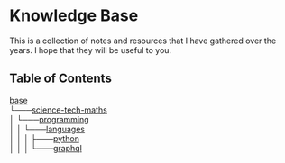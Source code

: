 # Knowledge Base

This is a collection of notes and resources that I have gathered over the years. I hope that they will be useful to you.

## Table of Contents

[base](<base>)<br>└───[science-tech-maths](<base/science-tech-maths>)<br>│    └───[programming](<base/science-tech-maths/programming>)<br>│    │    └───[languages](<base/science-tech-maths/programming/languages>)<br>│    │    │    ├───[python](<base/science-tech-maths/programming/languages/python>)<br>│    │    │    └───[graphql](<base/science-tech-maths/programming/languages/graphql>)<br>